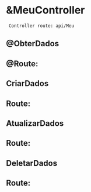 # &MeuController
     Controller route: api/Meu
## @ObterDados
## @Route: 
## CriarDados
## Route: 
## AtualizarDados
## Route: 
## DeletarDados
## Route: 
